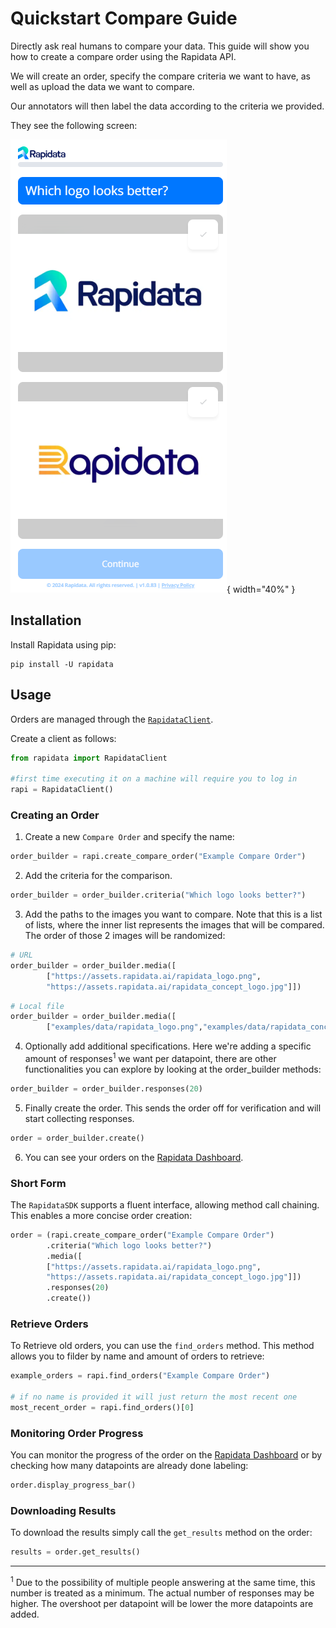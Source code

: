 # Quickstart Compare Guide
Directly ask real humans to compare your data. This guide will show you how to create a compare order using the Rapidata API.

We will create an order, specify the compare criteria we want to have, as well as upload the data we want to compare.

Our annotators will then label the data according to the criteria we provided.

They see the following screen:

![Compare Example](./media/order-types/compare-screen.png){ width="40%" }

## Installation

Install Rapidata using pip:

```
pip install -U rapidata
```

## Usage

Orders are managed through the [`RapidataClient`](reference/rapidata/rapidata_client/rapidata_client.md#rapidata.rapidata_client.rapidata_client.RapidataClient).

Create a client as follows:

```py
from rapidata import RapidataClient

#first time executing it on a machine will require you to log in
rapi = RapidataClient()
```

### Creating an Order

1. Create a new `Compare Order` and specify the name:

```py
order_builder = rapi.create_compare_order("Example Compare Order")
```

2. Add the criteria for the comparison.

```py
order_builder = order_builder.criteria("Which logo looks better?")
```

3. Add the paths to the images you want to compare. Note that this is a list of lists, where the inner list represents the images that will be compared. The order of those 2 images will be randomized:

```py
# URL
order_builder = order_builder.media([
        ["https://assets.rapidata.ai/rapidata_logo.png",
        "https://assets.rapidata.ai/rapidata_concept_logo.jpg"]])
```
```py
# Local file
order_builder = order_builder.media([
        ["examples/data/rapidata_logo.png","examples/data/rapidata_concept_logo.jpg"]])
```

4. Optionally add additional specifications. Here we're adding a specific amount of responses<sup>1</sup> we want per datapoint, there are other functionalities you can explore by looking at the order_builder methods:

```py
order_builder = order_builder.responses(20)
```

5. Finally create the order. This sends the order off for verification and will start collecting responses.

```py
order = order_builder.create()
```

6. You can see your orders on the [Rapidata Dashboard](https://app.rapidata.ai/dashboard/orders).

### Short Form

The `RapidataSDK` supports a fluent interface, allowing method call chaining. This enables a more concise order creation:

```py
order = (rapi.create_compare_order("Example Compare Order")
        .criteria("Which logo looks better?")
        .media([
        ["https://assets.rapidata.ai/rapidata_logo.png",
        "https://assets.rapidata.ai/rapidata_concept_logo.jpg"]])
        .responses(20)
        .create())
```

### Retrieve Orders

To Retrieve old orders, you can use the `find_orders` method. This method allows you to filder by name and amount of orders to retrieve:

```py
example_orders = rapi.find_orders("Example Compare Order")

# if no name is provided it will just return the most recent one
most_recent_order = rapi.find_orders()[0]
```

### Monitoring Order Progress

You can monitor the progress of the order on the [Rapidata Dashboard](https://app.rapidata.ai/dashboard/orders) or by checking how many datapoints are already done labeling:

```py
order.display_progress_bar()
```

### Downloading Results

To download the results simply call the `get_results` method on the order:

```py
results = order.get_results()
```

---

<sup>1</sup> Due to the possibility of multiple people answering at the same time, this number is treated as a minimum. The actual number of responses may be higher. The overshoot per datapoint will be lower the more datapoints are added.
